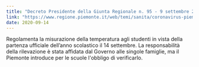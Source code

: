 ```yaml
---
title: "Decreto Presidente della Giunta Regionale n. 95 - 9 settembre 2020"
link: "https://www.regione.piemonte.it/web/temi/sanita/coronavirus-piemonte-ordinanze-circolari-disposizioni-attuative"
date: 2020-09-14
---
```


Regolamenta la misurazione della temperatura agli studenti in vista della partenza ufficiale dell’anno scolastico il 14 settembre. La responsabilità della rilevazione è stata affidata dal Governo alle singole famiglie, ma il Piemonte introduce per le scuole l'obbligo di verificarlo.